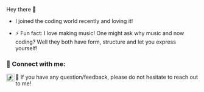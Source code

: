  Hey there 👋

- I joined the coding world recently and loving it! 

- ⚡ Fun fact: I love making music! One might ask why music and now coding? Well they both have form, structure and let you express yourself! 

### 🤝 Connect with me:

<a href="https://www.linkedin.com/in/vinay-rao-6879a6151/"><img align="left" src="https://raw.githubusercontent.com/vrao27/vrao277/main/images/linkedin.svg
" alt="Vinay Rao | LinkedIn" width="21px"/></a>


- 💬 If you have any question/feedback, please do not hesitate to reach out to me!
